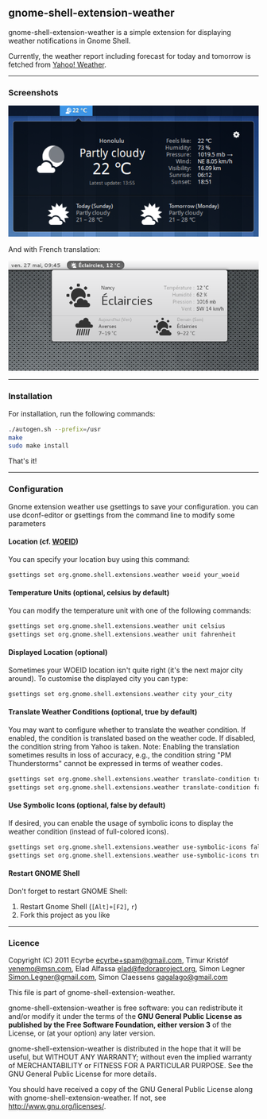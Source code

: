 ## gnome-shell-extension-weather

gnome-shell-extension-weather is a simple extension for displaying weather notifications in Gnome Shell.

Currently, the weather report including forecast for today and tomorrow is fetched from [Yahoo! Weather](http://weather.yahoo.com/).

----

### Screenshots

![Screenshot](https://github.com/simon04/gnome-shell-extension-weather/raw/master/data/screenshot.png)

And with French translation:  

![Screenshot](https://github.com/simon04/gnome-shell-extension-weather/raw/master/data/screenshot2.png)

----

### Installation

For installation, run the following commands:

```bash
./autogen.sh --prefix=/usr
make
sudo make install
```
  
That's it!

----

### Configuration

Gnome extension weather use gsettings to save your configuration. you can use dconf-editor or gsettings from the command line to modify some parameters

#### Location (cf. [WOEID](http://developer.yahoo.com/geo/geoplanet/guide/concepts.html))

You can specify your location buy using this command:

```bash
gsettings set org.gnome.shell.extensions.weather woeid your_woeid
```

#### Temperature Units (optional, celsius by default)

You can modify the temperature unit with one of the following commands:

```bash
gsettings set org.gnome.shell.extensions.weather unit celsius
gsettings set org.gnome.shell.extensions.weather unit fahrenheit
```

#### Displayed Location (optional)

Sometimes your WOEID location isn't quite right (it's the next major city around). To customise the displayed city you can type:

```bash
gsettings set org.gnome.shell.extensions.weather city your_city
```

#### Translate Weather Conditions (optional, true by default)

You may want to configure whether to translate the weather condition. If enabled, the condition is translated based on the weather code. If disabled, the condition string from Yahoo is taken. Note: Enabling the translation sometimes results in loss of accuracy, e.g., the condition string "PM Thunderstorms" cannot be expressed in terms of weather codes.

```bash
gsettings set org.gnome.shell.extensions.weather translate-condition true
gsettings set org.gnome.shell.extensions.weather translate-condition false
```

#### Use Symbolic Icons (optional, false by default)

If desired, you can enable the usage of symbolic icons to display the weather condition (instead of full-colored icons).

```bash
gsettings set org.gnome.shell.extensions.weather use-symbolic-icons false
gsettings set org.gnome.shell.extensions.weather use-symbolic-icons true
```

#### Restart GNOME Shell

Don't forget to restart GNOME Shell:

1. Restart Gnome Shell (`[Alt]+[F2]`, `r`)
2. Fork this project as you like

----

### Licence

Copyright (C) 2011
Ecyrbe <ecyrbe+spam@gmail.com>,
Timur Kristóf <venemo@msn.com>,
Elad Alfassa <elad@fedoraproject.org>,
Simon Legner <Simon.Legner@gmail.com>,
Simon Claessens <gagalago@gmail.com>

This file is part of gnome-shell-extension-weather.

gnome-shell-extension-weather is free software: you can redistribute it and/or modify it under the terms of the **GNU General Public License as published by the Free Software Foundation, either version 3** of the License, or (at your option) any later version.

gnome-shell-extension-weather is distributed in the hope that it will be useful, but WITHOUT ANY WARRANTY; without even the implied warranty of MERCHANTABILITY or FITNESS FOR A PARTICULAR PURPOSE.  See the GNU General Public License for more details.

You should have received a copy of the GNU General Public License along with gnome-shell-extension-weather.  If not, see <http://www.gnu.org/licenses/>.

